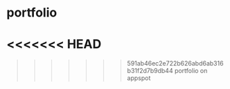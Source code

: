 # portfolio
<<<<<<< HEAD
=======

>>>>>>> 591ab46ec2e722b626abd6ab316b31f2d7b9db44
portfolio on appspot
